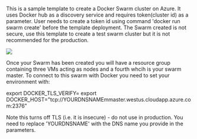 This is a sample template to create a Docker Swarm cluster on Azure. It uses Docker hub as a discovery service and requires token(cluster id) as a parameter. User needs to create a token id using command 'docker run swarm create' before the template deployment. The Swarm created is not secure, use this template to create a test swarm cluster but it is not recommended for the production.

<a href="https://portal.azure.com/#create/Microsoft.Template/uri/https%3A%2F%2Fraw.githubusercontent.com%2FAzure%2Fazure-quickstart-templates%2Fmaster%2Fdocker-swarm-cluster-simple%2Fazuredeploy.json" target="_blank">
    <img src="http://azuredeploy.net/deploybutton.png"/>
</a>

Once your Swarm has been created you will have a resource group containing three VMs acting as nodes and a fourth whcih is your swarm master. To connect to this swarm with Docker you need to set your environment with:

export DOCKER_TLS_VERIFY=
export DOCKER_HOST="tcp://YOURDNSNAMEmmaster.westus.cloudapp.azure.com:2376"

Note this turns off TLS (i.e. it is insecure) - do not use in production. You need to replace 'YOURDNSNAME' with the DNS name you provide in the parameters.
